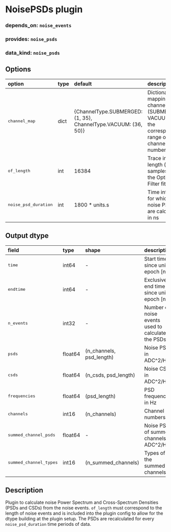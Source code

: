 # NoisePSDs plugin

### depends_on: `noise_events`
### provides: `noise_psds`
### data_kind: `noise_psds`

## Options
    
<table>
    <thead align=left>
        <tr><th>option</th><th>type</th><th>default</th><th>description</th></tr>
    </thead>
    <tr>
        <td><tt>channel_map</tt></td><td>dict</td><td>{ChannelType.SUBMERGED: (1, 35), ChannelType.VACUUM: (36, 50)}</td><td>Dictionary mapping channel types (SUBMERGED, VACUUM) to the corresponding range of channel numbers </td>
    </tr>
    <tr>
        <td><tt>of_length</tt></td><td>int</td><td>16384</td><td>Trace interval length (in samples) for the Optimum Filter fits </td>
    </tr>
    <tr>
        <td><tt>noise_psd_duration</tt></td><td>int</td><td>1800 * units.s</td><td>Time intervals for which noise PSDs are calculated in ns </td>
    </tr>
</table>


## Output dtype

<table>
    <thead align=left>
        <tr><th>field</th><th>type</th><th>shape</th><th>description</th></tr>
    </thead>
    <tr>
        <td><tt>time</tt></td><td>int64</td><td>-</td><td>Start time since unix epoch [ns]</td>
    </tr>
    <tr>
        <td><tt>endtime</tt></td><td>int64</td><td>-</td><td>Exclusive end time since unix epoch [ns]</td>
    </tr>
    <tr>
        <td><tt>n_events</tt></td><td>int32</td><td>-</td><td>Number of noise events used to calculate the PSDs</td>
    </tr>
    <tr>
        <td><tt>psds</tt></td><td>float64</td><td>(n_channels, psd_length)</td><td>Noise PSDs in ADC^2/Hz</td>
    </tr>
    <tr>
        <td><tt>csds</tt></td><td>float64</td><td>(n_csds, psd_length)</td><td>Noise CSDs in ADC^2/Hz</td>
    </tr>
    <tr>
        <td><tt>frequencies</tt></td><td>float64</td><td>(psd_length)</td><td>PSD frequencies in Hz</td>
    </tr>
    <tr>
        <td><tt>channels</tt></td><td>int16</td><td>(n_channels)</td><td>Channel numbers</td>
    </tr>
    <tr>
        <td><tt>summed_channel_psds</tt></td><td>float64</td><td>-</td><td>Noise PSDs of summed channels in ADC^2/Hz</td>
    </tr>
    <tr>
        <td><tt>summed_channel_types</tt></td><td>int16</td><td>(n_summed_channels)</td><td>Types of the summed channels</td>
    </tr>
</table>

## Description

Plugin to calculate noise Power Spectrum and Cross-Spectrum Densities (PSDs and CSDs) from the noise events. `of_length`
must correspond to the length of noise events and is included into the plugin config to allow for the dtype building at
the plugin setup. The PSDs are recalculated for every `noise_psd_duration` time periods of data.